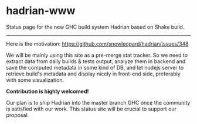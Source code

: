 hadrian-www
====

Status page for the new GHC build system Hadrian based on Shake build.

---

Here is the motivation: https://github.com/snowleopard/hadrian/issues/348

We will be mainly using this site as a pre-merge stat tracker. So we need to extract data from daily builds & tests output, analyze them in backend and save the computed metadata in some kind of DB, and let nodejs server to retrieve build's metadata and display nicely in front-end side, preferably with some visualization.

**Contribution is highly welcomed!**

Our plan is to ship Hadrian into the master branch GHC once the community is satisfied with our work. This status site will be crucial to support our proposal.

